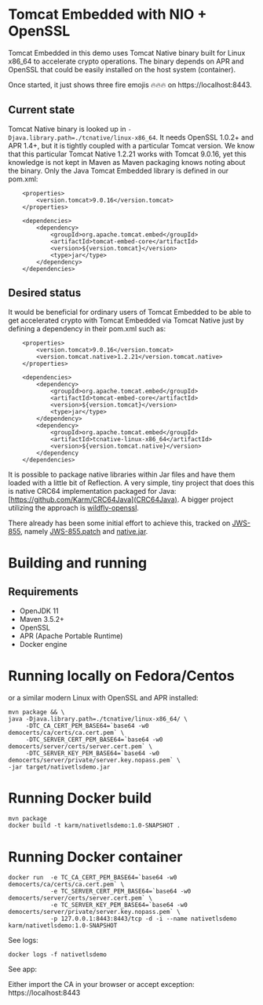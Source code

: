 # Tomcat Embedded with NIO + OpenSSL

Tomcat Embedded in this demo uses Tomcat Native binary built for Linux x86_64 to
accelerate crypto operations. The binary depends on APR and OpenSSL that could be
easily installed on the host system (container).

Once started, it just shows three fire emojis 🔥🔥🔥 on https://localhost:8443.

## Current state

Tomcat Native binary is looked up in ```-Djava.library.path=./tcnative/linux-x86_64```. It needs OpenSSL 1.0.2+
and APR 1.4+, but it is tightly coupled with a particular Tomcat version. We know that this particular Tomcat Native 1.2.21
works with Tomcat 9.0.16, yet this knowledge is not kept in Maven as Maven packaging knows noting about the binary.
Only the Java Tomcat Embedded library is defined in our pom.xml:

```
    <properties>
        <version.tomcat>9.0.16</version.tomcat>
    </properties>

    <dependencies>
        <dependency>
            <groupId>org.apache.tomcat.embed</groupId>
            <artifactId>tomcat-embed-core</artifactId>
            <version>${version.tomcat}</version>
            <type>jar</type>
        </dependency>
    </dependencies>
```

## Desired status

It would be beneficial for ordinary users of Tomcat Embedded to be able to get accelerated crypto with Tomcat Embedded
via Tomcat Native just by defining a dependency in their pom.xml such as:

```
    <properties>
        <version.tomcat>9.0.16</version.tomcat>
        <version.tomcat.native>1.2.21</version.tomcat.native>
    </properties>

    <dependencies>
        <dependency>
            <groupId>org.apache.tomcat.embed</groupId>
            <artifactId>tomcat-embed-core</artifactId>
            <version>${version.tomcat}</version>
            <type>jar</type>
        </dependency>
        <dependency>
            <groupId>org.apache.tomcat.embed</groupId>
            <artifactId>tcnative-linux-x86_64</artifactId>
            <version>${version.tomcat.native}</version>
        </dependency
    </dependencies>
```

It is possible to package native libraries within Jar files and have them loaded with a little bit of Reflection.
A very simple, tiny project that does this is native CRC64 implementation packaged for Java: [https://github.com/Karm/CRC64Java](CRC64Java).
A bigger project utilizing the approach is [wildfly-openssl](https://github.com/wildfly/wildfly-openssl).


There already has been some initial effort to achieve this, tracked on [JWS-855](https://issues.jboss.org/browse/JWS-855), namely [JWS-855.patch](https://issues.jboss.org/secure/attachment/12438145/JWS-855.patch) and [native.jar](https://issues.jboss.org/secure/attachment/12438146/native.jar).


# Building and running

## Requirements

 * OpenJDK 11
 * Maven 3.5.2+
 * OpenSSL
 * APR (Apache Portable Runtime)
 * Docker engine

# Running locally on Fedora/Centos
or a similar modern Linux with OpenSSL and APR installed:

```
mvn package && \
java -Djava.library.path=./tcnative/linux-x86_64/ \
     -DTC_CA_CERT_PEM_BASE64=`base64 -w0 democerts/ca/certs/ca.cert.pem` \
     -DTC_SERVER_CERT_PEM_BASE64=`base64 -w0 democerts/server/certs/server.cert.pem` \
     -DTC_SERVER_KEY_PEM_BASE64=`base64 -w0 democerts/server/private/server.key.nopass.pem` \
-jar target/nativetlsdemo.jar
```

# Running Docker build

```
mvn package
docker build -t karm/nativetlsdemo:1.0-SNAPSHOT .
```

# Running Docker container

```
docker run  -e TC_CA_CERT_PEM_BASE64=`base64 -w0 democerts/ca/certs/ca.cert.pem` \
            -e TC_SERVER_CERT_PEM_BASE64=`base64 -w0 democerts/server/certs/server.cert.pem` \
            -e TC_SERVER_KEY_PEM_BASE64=`base64 -w0 democerts/server/private/server.key.nopass.pem` \
            -p 127.0.0.1:8443:8443/tcp -d -i --name nativetlsdemo karm/nativetlsdemo:1.0-SNAPSHOT
```

See logs:

```
docker logs -f nativetlsdemo
```

See app:

Either import the CA in your browser or accept exception: https://localhost:8443
